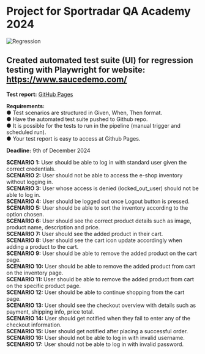 # Project for Sportradar QA Academy 2024  
![Regression](https://bkhost.vn/wp-content/uploads/2022/11/regresssion-testing-la-gi-1.jpg)
## Created automated test suite (UI) for regression testing with Playwright for website: https://www.saucedemo.com/  

**Test report:** [GitHub Pages](https://filip-weznerowicz.github.io/playwright-academy/)

**Requirements:**  
●	Test scenarios are structured in Given, When, Then format.   
●	Have the automated test suite pushed to Github repo.  
●	It is possible for the tests to run in the pipeline (manual trigger and scheduled run).    
●	Your test report is easy to access at Github Pages.  

**Deadline:** 9th of December 2024  

**SCENARIO 1:** User should be able to log in with standard user given the correct credentials.  
**SCENARIO 2:** User should not be able to access the e-shop inventory without logging in.  
**SCENARIO 3:** User whose access is denied (locked_out_user) should not be able to log in.  
**SCENARIO 4:** User should be logged out once Logout button is pressed.    
**SCENARIO 5:** User should be able to sort the inventory according to the option chosen.  
**SCENARIO 6:** User should see the correct product details such as image, product name, description and price.  
**SCENARIO 7:** User should see the added product in their cart.  
**SCENARIO 8:** User should see the cart icon update accordingly when adding a product to the cart.  
**SCENARIO 9:** User should be able to remove the added product on the cart page.  
**SCENARIO 10:** User should be able to remove the added product from cart on the inventory page.  
**SCENARIO 11:** User should be able to remove the added product from cart on the specific product page.  
**SCENARIO 12:** User should be able to continue shopping from the cart page.  
**SCENARIO 13:** User should see the checkout overview with details such as payment, shipping info, price total.  
**SCENARIO 14:** User should get notified when they fail to enter any of the checkout information.  
**SCENARIO 15:** User should get notified after placing a successful order.  
**SCENARIO 16:** User should not be able to log in with invalid username.  
**SCENARIO 17:** User should not be able to log in with invalid password.  




